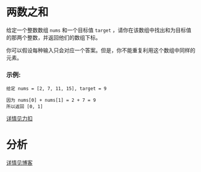 # 两数之和

给定一个整数数组 `nums` 和一个目标值 `target` ，请你在该数组中找出和为目标值的那两个整数，并返回他们的数组下标。

你可以假设每种输入只会对应一个答案。但是，你不能重复利用这个数组中同样的元素。

### 示例:
```
给定 nums = [2, 7, 11, 15], target = 9

因为 nums[0] + nums[1] = 2 + 7 = 9
所以返回 [0, 1]
```

[详情见力扣](https://leetcode-cn.com/problems/two-sum/)

# 分析

[详情见博客](https://bruceking.site/2019/12/29/leetcode-cn-problem-0001-two-sum/)
